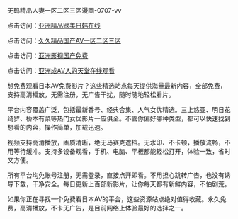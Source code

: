 
无码精品人妻一区二区三区漫画-0707-vv


点击访问：<a href="https://gda-c7m.pages.dev/">亚洲精品欧美日韩在线</a>

点击访问：<a href="https://tfda.pages.dev/">久久精品国产AV一区二区三区</a>

点击访问：<a href="https://bsdf-5f5.pages.dev/">亚洲影视国产免费</a>

点击访问：<a href="https://gsd-agv.pages.dev/">亚洲成AV人的天堂在线观看</a>




想免费观看日本AV免费影片？这些精选站点每天提供海量最新内容，全部免费，支持高清播放，无需注册，无广告干扰，随时随地轻松看片。

平台内容覆盖广泛，包括最新番号、经典合集、人气女优精选。三上悠亚、明日花绮罗、桥本有菜等热门女优影片一应俱全。不管你偏好哪种类型，都可以快速找到想看的内容，操作简单，加载迅速。

视频支持高清播放，画质清晰，绝无马赛克遮挡。无水印、不卡顿，播放流畅，不用等待缓冲。支持多设备观看，手机、电脑、平板都能轻松打开，体验一致，省时又方便。

所有平台均免账号注册，无需登录，直接点开即看。不用担心跳转广告，也没有诱导下载，干净安全。每日更新上百部新影片，让你每天都有新鲜内容，不怕剧荒。

如果你正在寻找一个免费看日本AV的平台，这些资源站点绝对值得收藏。永久免费，高清播放，不卡无广告，是目前网络上体验最好的选择之一。


<span style="display:none;">[Canonical link](https://github.com/DV20250707/DV02 ）</span>
